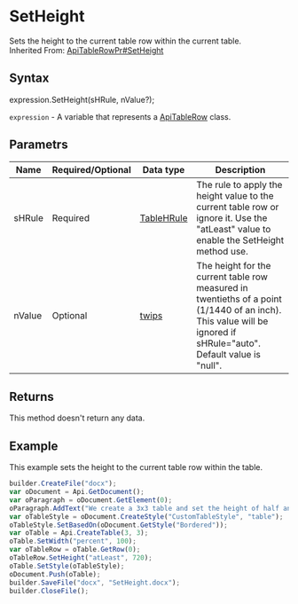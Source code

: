 # SetHeight

Sets the height to the current table row within the current table.<br>Inherited From: [ApiTableRowPr#SetHeight](../../ApiTableRowPr/Methods/SetHeight.md)

## Syntax

expression.SetHeight(sHRule, nValue?);

`expression` - A variable that represents a [ApiTableRow](../ApiTableRow.md) class.

## Parametrs

| **Name** | **Required/Optional** | **Data type** | **Description** |
| ------------- | ------------- | ------------- | ------------- |
| sHRule | Required | [TableHRule](../../../Enumerations/TableHRule.md) | The rule to apply the height value to the current table row or ignore it. Use the "atLeast" value to enable the SetHeight method use. |
| nValue | Optional | [twips](../../../Enumerations/twips.md)  | The height for the current table row measured in twentieths of a point (1/1440 of an inch). This value will be ignored if sHRule="auto". Default value is "null". |

## Returns

This method doesn't return any data.

## Example

This example sets the height to the current table row within the table.

```javascript
builder.CreateFile("docx");
var oDocument = Api.GetDocument();
var oParagraph = oDocument.GetElement(0);
oParagraph.AddText("We create a 3x3 table and set the height of half an inch to row #1:");
var oTableStyle = oDocument.CreateStyle("CustomTableStyle", "table");
oTableStyle.SetBasedOn(oDocument.GetStyle("Bordered"));
var oTable = Api.CreateTable(3, 3);
oTable.SetWidth("percent", 100);
var oTableRow = oTable.GetRow(0);
oTableRow.SetHeight("atLeast", 720);
oTable.SetStyle(oTableStyle);
oDocument.Push(oTable);
builder.SaveFile("docx", "SetHeight.docx");
builder.CloseFile();
```